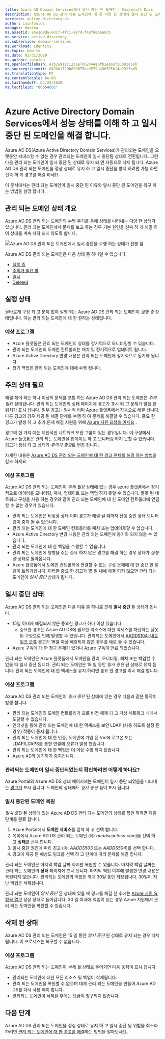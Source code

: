 ```yaml
---
title: Azure AD Domain Services에서 일시 중단 된 도메인 | Microsoft Docs
description: Azure AD DS 관리 되는 도메인에 대 한 다양 한 상태와 일시 중단 된 도메인을 복원 하는 방법에 대해 알아봅니다.
services: active-directory-ds
author: iainfoulds
manager: daveba
ms.assetid: 95e1d8da-60c7-4fc1-987d-f48fde56a8cb
ms.service: active-directory
ms.subservice: domain-services
ms.workload: identity
ms.topic: how-to
ms.date: 03/31/2020
ms.author: iainfou
ms.openlocfilehash: 42b26911c12b1e7c62444a6fb2ee68720b02a56b
ms.sourcegitcommit: 849bb1729b89d075eed579aa36395bf4d29f3bd9
ms.translationtype: MT
ms.contentlocale: ko-KR
ms.lasthandoff: 04/28/2020
ms.locfileid: "80654602"
---
```

# <a name="understand-the-health-states-and-resolve-suspended-domains-in-azure-active-directory-domain-services"></a>Azure Active Directory Domain Services에서 성능 상태를 이해 하 고 일시 중단 된 도메인을 해결 합니다.

Azure AD DS(Azure Active Directory Domain Services)가 관리되는 도메인을 오랫동안 서비스할 수 없는 경우 관리되는 도메인이 일시 중단됨 상태로 전환됩니다. 그런 다음 관리 되는 도메인이 일시 중단 된 상태로 유지 되 면 자동으로 삭제 됩니다. Azure AD DS 관리 되는 도메인을 정상 상태로 유지 하 고 일시 중단을 방지 하려면 가능 하면 신속 하 게 경고를 해결 하세요.

이 문서에서는 관리 되는 도메인이 일시 중단 된 이유와 일시 중단 된 도메인을 복구 하는 방법을 설명 합니다.

## <a name="overview-of-managed-domain-states"></a>관리 되는 도메인 상태 개요

Azure AD DS 관리 되는 도메인의 수명 주기를 통해 상태를 나타내는 다양 한 상태가 있습니다. 관리 되는 도메인에서 문제를 보고 하는 경우 기본 원인을 신속 하 게 해결 하 여 상태를 계속 저하 되지 않도록 합니다.

![Azure AD DS 관리 되는 도메인에서 일시 중단을 수행 하는 상태가 진행 됨](media/active-directory-domain-services-suspension/suspension-timeline.PNG)

Azure AD DS 관리 되는 도메인은 다음 상태 중 하나일 수 있습니다.

* [실행 중](#running-state)
* [주의가 필요 함](#needs-attention-state)
* [일시](#suspended-state)
* [Deleted](#deleted-state)

## <a name="running-state"></a>실행 상태

올바르게 구성 되 고 문제 없이 실행 되는 Azure AD DS 관리 되는 도메인이 *실행 중* 상태입니다. 이는 관리 되는 도메인에 대 한 원하는 상태입니다.

### <a name="what-to-expect"></a>예상 프로그램

* Azure 플랫폼은 관리 되는 도메인의 상태를 정기적으로 모니터링할 수 있습니다.
* 관리 되는 도메인의 도메인 컨트롤러는 패치 및 정기적으로 업데이트 됩니다.
* Azure Active Directory 변경 내용은 관리 되는 도메인에 정기적으로 동기화 됩니다.
* 정기 백업은 관리 되는 도메인에 대해 수행 됩니다.

## <a name="needs-attention-state"></a>주의 상태 필요

해결 해야 하는 하나 이상의 문제를 포함 하는 Azure AD DS 관리 되는 도메인은 *주의 필요* 상태입니다. 관리 되는 도메인의 상태 페이지에 경고가 표시 되 고 문제가 발생 한 위치가 표시 됩니다. 일부 경고는 일시적 이며 Azure 플랫폼에서 자동으로 해결 됩니다. 다른 경고의 경우 제공 된 해결 단계를 수행 하 여 문제를 해결할 수 있습니다. 중요 한 경고가 발생 하 고 추가 문제 해결 지원을 위해 [Azure 지원 요청을 여세요][azure-support] .

경고의 한 가지 예는 제한적인 네트워크 보안 그룹이 있는 경우입니다. 이 구성에서 Azure 플랫폼은 관리 되는 도메인을 업데이트 하 고 모니터링 하지 못할 수 있습니다. 경고가 생성 되 고 상태가 *주의가 필요*로 변경 됩니다.

자세한 내용은 [Azure AD DS 관리 되는 도메인에 대 한 경고 문제를 해결 하는 방법][resolve-alerts]을 참조 하세요.

### <a name="what-to-expect"></a>예상 프로그램

Azure AD DS 관리 되는 도메인이 *주의 필요* 상태에 있는 경우 azure 플랫폼에서 정기적으로 데이터를 모니터링, 패치, 업데이트 또는 백업 하지 못할 수 있습니다. 잘못 된 네트워크 구성을 사용 하는 경우와 같이 관리 되는 도메인에 대 한 도메인 컨트롤러에 연결할 수 없는 경우가 있습니다.

* 관리 되는 도메인은 비정상 상태 이며 경고가 해결 될 때까지 진행 중인 상태 모니터링이 중지 될 수 있습니다.
* 관리 되는 도메인에 대 한 도메인 컨트롤러를 패치 또는 업데이트할 수 없습니다.
* Azure Active Directory 변경 내용은 관리 되는 도메인에 동기화 되지 않을 수 있습니다.
* 관리 되는 도메인에 대 한 백업을 수행할 수 없습니다.
* 관리 되는 도메인에 영향을 주는 중요 하지 않은 경고를 해결 하는 경우 상태가 *실행 중* 상태로 돌아옵니다.
* Azure 플랫폼에서 도메인 컨트롤러에 연결할 수 없는 구성 문제에 대 한 중요 한 알림이 트리거됩니다. 이러한 중요 한 경고가 15 일 내에 해결 되지 않으면 관리 되는 도메인이 *일시 중단* 상태가 됩니다.

## <a name="suspended-state"></a>일시 중단 상태

Azure AD DS 관리 되는 도메인은 다음 이유 중 하나로 인해 **일시 중단** 된 상태가 됩니다.

* 15일 이내에 해결되지 않은 중요한 경고가 하나 이상 있습니다.
    * 중요한 경고는 Azure AD DS에 필요한 리소스에 대한 액세스를 차단하는 잘못된 구성으로 인해 발생할 수 있습니다. 관리되는 도메인에서 [AADDS104: 네트워크 오류][alert-nsg] 경고가 16일 이상 해결되지 않은 경우를 예로 들 수 있습니다.
* Azure 구독에 대 한 청구 문제가 있거나 Azure 구독이 만료 되었습니다.

관리 되는 도메인은 Azure 플랫폼에서 도메인을 관리, 모니터링, 패치 또는 백업할 수 없을 때 일시 중단 됩니다. 관리 되는 도메인은 15 일 동안 *일시 중단* 된 상태로 유지 됩니다. 관리 되는 도메인에 대 한 액세스를 유지 하려면 중요 한 경고를 즉시 해결 합니다.

### <a name="what-to-expect"></a>예상 프로그램

Azure AD DS 관리 되는 도메인이 *일시 중단* 된 상태에 있는 경우 다음과 같은 동작이 발생 합니다.

* 관리 되는 도메인의 도메인 컨트롤러가 프로 비전 해제 되 고 가상 네트워크 내에서 도달할 수 없습니다.
* 인터넷을 통해 관리 되는 도메인에 대 한 액세스를 보안 LDAP (사용 하도록 설정 된 경우) 작동이 중지 됩니다.
* 관리 되는 도메인에 대 한 인증, 도메인에 가입 된 Vm에 로그온 또는 LDAP/LDAPS를 통한 연결에 오류가 발생 했습니다.
* 관리 되는 도메인에 대 한 백업은 더 이상 수행 되지 않습니다.
* Azure AD와 동기화가 중지됩니다.

### <a name="how-do-you-know-if-your-managed-domain-is-suspended"></a>관리되는 도메인이 일시 중단되었는지 확인하려면 어떻게 하나요?

Azure Portal의 Azure AD DS 상태 페이지에는 도메인이 일시 중단 되었음을 나타내는 [경고가][resolve-alerts] 표시 됩니다. 도메인의 상태에도 *일시 중단 됨*이 표시 됩니다.

### <a name="restore-a-suspended-domain"></a>일시 중단된 도메인 복원

*일시 중단* 된 상태에 있는 Azure AD DS 관리 되는 도메인의 상태를 복원 하려면 다음 단계를 완료 합니다.

1. Azure Portal에서 **도메인 서비스**를 검색 하 고 선택 합니다.
1. 목록에서 Azure AD DS 관리 되는 도메인 (예: *aaddscontoso.com*)을 선택 하 고 **상태**를 선택 합니다.
1. 일시 중단 원인에 따라 경고 (예: *AADDS503* 또는 *AADDS504*)를 선택 합니다.
1. 경고에 제공 된 해상도 링크를 선택 하 고 단계에 따라 문제를 해결 합니다.

관리 되는 도메인은 마지막 백업 날짜 까지만 복원할 수 있습니다. 마지막 백업 날짜는 관리 되는 도메인의 **상태** 페이지에 표시 됩니다. 마지막 백업 이후에 발생한 변경 내용은 복원되지 않습니다. 관리되는 도메인의 백업은 최대 30일 동안 저장됩니다. 30일이 지난 백업은 삭제됩니다.

관리 되는 도메인이 *일시 중단* 된 상태에 있을 때 경고를 해결 한 후에는 [Azure 지원 요청을 열고][azure-support] 정상 상태로 돌아갑니다. 30 일 이내에 백업이 있는 경우 Azure 지원에서 관리 되는 도메인을 복원할 수 있습니다.

## <a name="deleted-state"></a>삭제 된 상태

Azure AD DS 관리 되는 도메인은 15 일 동안 *일시 중단* 된 상태로 유지 되는 경우 삭제 됩니다. 이 프로세스는 복구할 수 없습니다.

### <a name="what-to-expect"></a>예상 프로그램

Azure AD DS 관리 되는 도메인이 *삭제 됨* 상태로 들어가면 다음 동작이 표시 됩니다.

* 관리되는 도메인에 대한 모든 리소스 및 백업이 삭제됩니다.
* 관리 되는 도메인을 복원할 수 없으며 대체 관리 되는 도메인을 만들어 Azure AD DS를 다시 사용 해야 합니다.
* 관리되는 도메인이 삭제된 후에는 요금이 청구되지 않습니다.

## <a name="next-steps"></a>다음 단계

Azure AD DS 관리 되는 도메인을 정상 상태로 유지 하 고 일시 중단 될 위험을 최소화 하려면 [관리 되는 도메인에 대 한 경고를 해결][resolve-alerts]하는 방법을 알아보세요.

<!-- INTERNAL LINKS -->
[alert-nsg]: alert-nsg.md
[azure-support]: ../active-directory/fundamentals/active-directory-troubleshooting-support-howto.md
[resolve-alerts]: troubleshoot-alerts.md
